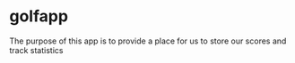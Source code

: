 # golfapp

The purpose of this app is to provide a place for us to store our scores and track statistics
